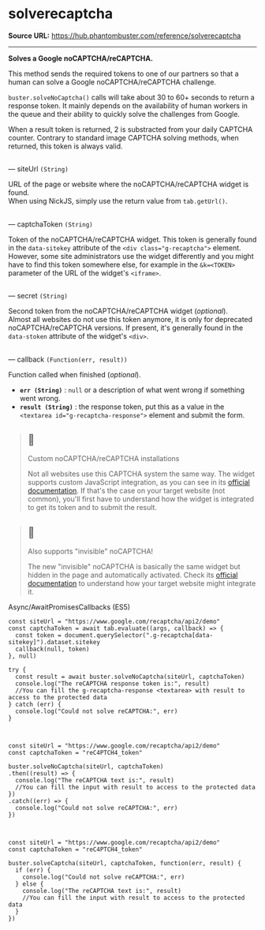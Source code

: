 # solverecaptcha

**Source URL:** https://hub.phantombuster.com/reference/solverecaptcha

---

**Solves a Google noCAPTCHA/reCAPTCHA.**

This method sends the required tokens to one of our partners so that a human can solve a Google noCAPTCHA/reCAPTCHA challenge.

`buster.solveNoCaptcha()` calls will take about 30 to 60+ seconds to return a response token. It mainly depends on the availability of human workers in the queue and their ability to quickly solve the challenges from Google.

When a result token is returned, 2 is substracted from your daily CAPTCHA counter. Contrary to standard image CAPTCHA solving methods, when returned, this token is always valid.

## 

— siteUrl `(String)`

URL of the page or website where the noCAPTCHA/reCAPTCHA widget is found.  
When using NickJS, simply use the return value from `tab.getUrl()`.

## 

— captchaToken `(String)`

Token of the noCAPTCHA/reCAPTCHA widget. This token is generally found in the `data-sitekey` attribute of the `<div class="g-recaptcha">` element. However, some site administrators use the widget differently and you might have to find this token somewhere else, for example in the `&k=<TOKEN>` parameter of the URL of the widget's `<iframe>`.

## 

— secret `(String)`

Second token from the noCAPTCHA/reCAPTCHA widget (_optional_).  
Almost all websites do not use this token anymore, it is only for deprecated noCAPTCHA/reCAPTCHA versions. If present, it's generally found in the `data-stoken` attribute of the widget's `<div>`.

## 

— callback `(Function(err, result))`

Function called when finished (_optional_).

  * **`err (String)`** : `null` or a description of what went wrong if something went wrong.
  * **`result (String)`** : the response token, put this as a value in the `<textarea id="g-recaptcha-response">` element and submit the form.



> ## 🚧
> 
> Custom noCAPTCHA/reCAPTCHA installations
> 
> Not all websites use this CAPTCHA system the same way. The widget supports custom JavaScript integration, as you can see in its [official documentation](https://developers.google.com/recaptcha/docs/display). If that's the case on your target website (not common), you'll first have to understand how the widget is integrated to get its token and to submit the result.

> ## 📘
> 
> Also supports "invisible" noCAPTCHA!
> 
> The new "invisible" noCAPTCHA is basically the same widget but hidden in the page and automatically activated. Check its [official documentation](https://developers.google.com/recaptcha/docs/invisible) to understand how your target website might integrate it.

Async/AwaitPromisesCallbacks (ES5)
    
    
    const siteUrl = "https://www.google.com/recaptcha/api2/demo"
    const captchaToken = await tab.evaluate((args, callback) => {
      const token = document.querySelector(".g-recaptcha[data-sitekey]").dataset.sitekey
      callback(null, token)
    }, null)
    
    try {
      const result = await buster.solveNoCaptcha(siteUrl, captchaToken)
      console.log("The reCAPTCHA response token is:", result)
      //You can fill the g-recaptcha-response <textarea> with result to access to the protected data
    } catch (err) {
      console.log("Could not solve reCAPTCHA:", err)
    }
    
    
    
    const siteUrl = "https://www.google.com/recaptcha/api2/demo"
    const captchaToken = "reC4PTCH4_token"
    
    buster.solveNoCaptcha(siteUrl, captchaToken)
    .then((result) => {
      console.log("The reCAPTCHA text is:", result)
      //You can fill the input with result to access to the protected data
    })
    .catch((err) => {
      console.log("Could not solve reCAPTCHA:", err)
    })
    
    
    
    const siteUrl = "https://www.google.com/recaptcha/api2/demo"
    const captchaToken = "reC4PTCH4_token"
    
    buster.solveCaptcha(siteUrl, captchaToken, function(err, result) {
      if (err) {
        console.log("Could not solve reCAPTCHA:", err)
      } else {
        console.log("The reCAPTCHA text is:", result)
        //You can fill the input with result to access to the protected data
      }
    })